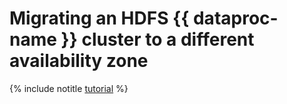 # Migrating an HDFS {{ dataproc-name }} cluster to a different availability zone

{% include notitle [tutorial](../../_tutorials/dataplatform/kafka/hdfs-cluster-migration.md) %}
